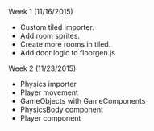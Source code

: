 Week 1 (11/16/2015)
* Custom tiled importer.
* Add room sprites.
* Create more rooms in tiled.
* Add door logic to floorgen.js

Week 2 (11/23/2015)
* Physics importer
* Player movement
* GameObjects with GameComponents
* PhysicsBody component
* Player component
